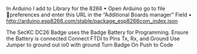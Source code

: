 In Arduino I add to Library for the 8266
•	Open Arduino go to file preferences and enter this URL in the “Additional Boards manager” Field
•	http://arduino.esp8266.com/stable/package_esp8266com_index.json

The SecKC DC26 Badge uses the Badge Battery for Programming. Ensure the Battery is connected
Connect FTDI to Pins Tx, Rx, and Ground
Use Jumper to ground out io0 with ground
Turn Badge On
Push to Code
